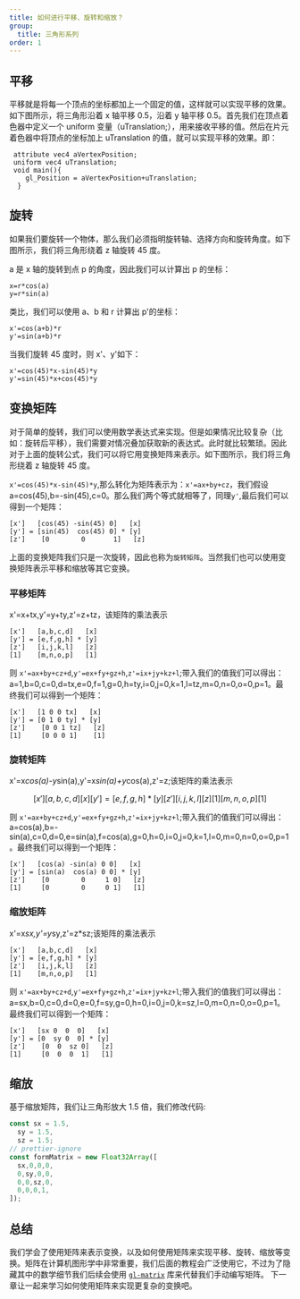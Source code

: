 ```yaml
---
title: 如何进行平移、旋转和缩放？
group:
  title: 三角形系列
order: 1
---
```


## 平移

平移就是将每一个顶点的坐标都加上一个固定的值，这样就可以实现平移的效果。如下图所示，将三角形沿着 x 轴平移 0.5，沿着 y 轴平移 0.5。首先我们在顶点着色器中定义一个 uniform 变量（uTranslation;），用来接收平移的值。然后在片元着色器中将顶点的坐标加上 uTranslation 的值，就可以实现平移的效果。即：

```text
 attribute vec4 aVertexPosition;
 uniform vec4 uTranslation;
 void main(){
    gl_Position = aVertexPosition+uTranslation;
  }
```

<code src="../demos/triangle/translate.tsx"></code>

## 旋转

如果我们要旋转一个物体，那么我们必须指明旋转轴、选择方向和旋转角度。如下图所示，我们将三角形绕着 z 轴旋转 45 度。

a 是 x 轴的旋转到点 p 的角度，因此我们可以计算出 p 的坐标：

```text
x=r*cos(a)
y=r*sin(a)
```

类比，我们可以使用 a、b 和 r 计算出 p'的坐标：

```text
x'=cos(a+b)*r
y'=sin(a+b)*r
```

当我们旋转 45 度时，则 x'、y'如下：

```text
x'=cos(45)*x-sin(45)*y
y'=sin(45)*x+cos(45)*y
```

<code src="../demos/triangle/rotate01.tsx"></code>

## 变换矩阵

对于简单的旋转，我们可以使用数学表达式来实现。但是如果情况比较复杂（比如：旋转后平移），我们需要对情况叠加获取新的表达式。此时就比较繁琐。因此对于上面的旋转公式，我们可以将它用变换矩阵来表示。如下图所示，我们将三角形绕着 z 轴旋转 45 度。

`x'=cos(45)*x-sin(45)*y`,那么转化为矩阵表示为：`x'=ax+by+cz`，我们假设 a=cos(45),b=-sin(45),c=0。那么我们两个等式就相等了，同理`y'`,最后我们可以得到一个矩阵：

```text
[x']   [cos(45) -sin(45) 0]   [x]
[y'] = [sin(45)  cos(45) 0] * [y]
[z']    [0        0       1]   [z]
```

<code src="../demos/triangle/rotate02.tsx"></code>

上面的变换矩阵我们只是一次旋转，因此也称为`旋转矩阵`。当然我们也可以使用变换矩阵表示平移和缩放等其它变换。

### 平移矩阵

x'=x+tx,y'=y+ty,z'=z+tz，该矩阵的乘法表示

```text
[x']   [a,b,c,d]   [x]
[y'] = [e,f,g,h] * [y]
[z']   [i,j,k,l]   [z]
[1]    [m,n,o,p]   [1]
```

则 `x'=ax+by+cz+d`,`y'=ex+fy+gz+h`,`z'=ix+jy+kz+l`;带入我们的值我们可以得出：
a=1,b=0,c=0,d=tx,e=0,f=1,g=0,h=ty,i=0,j=0,k=1,l=tz,m=0,n=0,o=0,p=1。最终我们可以得到一个矩阵：

```text
[x']   [1 0 0 tx]   [x]
[y'] = [0 1 0 ty] * [y]
[z']    [0 0 1 tz]   [z]
[1]     [0 0 0 1]    [1]
```

### 旋转矩阵

x'=x*cos(a)-y*sin(a),y'=x*sin(a)+y*cos(a),z'=z;该矩阵的乘法表示

```math
[x']   [a,b,c,d]   [x]
[y'] = [e,f,g,h] * [y]
[z']   [i,j,k,l]   [z]
[1]    [m,n,o,p]   [1]
```

则 `x'=ax+by+cz+d`,`y'=ex+fy+gz+h`,`z'=ix+jy+kz+l`;带入我们的值我们可以得出：
a=cos(a),b=-sin(a),c=0,d=0,e=sin(a),f=cos(a),g=0,h=0,i=0,j=0,k=1,l=0,m=0,n=0,o=0,p=1。最终我们可以得到一个矩阵：

```text
[x']   [cos(a) -sin(a) 0 0]   [x]
[y'] = [sin(a)  cos(a) 0 0] * [y]
[z']    [0        0     1 0]   [z]
[1]     [0        0     0 1]   [1]
```

### 缩放矩阵

x'=x*sx,y'=y*sy,z'=z\*sz;该矩阵的乘法表示

```text
[x']   [a,b,c,d]   [x]
[y'] = [e,f,g,h] * [y]
[z']   [i,j,k,l]   [z]
[1]    [m,n,o,p]   [1]
```

则 `x'=ax+by+cz+d`,`y'=ex+fy+gz+h`,`z'=ix+jy+kz+l`;带入我们的值我们可以得出：
a=sx,b=0,c=0,d=0,e=0,f=sy,g=0,h=0,i=0,j=0,k=sz,l=0,m=0,n=0,o=0,p=1。最终我们可以得到一个矩阵：

```text
[x']   [sx 0  0  0]   [x]
[y'] = [0  sy 0  0] * [y]
[z']    [0  0  sz 0]   [z]
[1]     [0  0  0  1]   [1]
```

## 缩放

基于缩放矩阵，我们让三角形放大 1.5 倍，我们修改代码:

```typescript
const sx = 1.5,
  sy = 1.5,
  sz = 1.5;
// prettier-ignore
const formMatrix = new Float32Array([
  sx,0,0,0,
  0,sy,0,0,
  0,0,sz,0,
  0,0,0,1,
]);
```

<code src="../demos/triangle/scale.tsx"></code>

## 总结

我们学会了使用矩阵来表示变换，以及如何使用矩阵来实现平移、旋转、缩放等变换。矩阵在计算机图形学中非常重要，我们后面的教程会广泛使用它，不过为了隐藏其中的数学细节我们后续会使用 [`gl-matrix`](https://www.npmjs.com/package/gl-matrix) 库来代替我们手动编写矩阵。
下一章让一起来学习如何使用矩阵来实现更复杂的变换吧。
